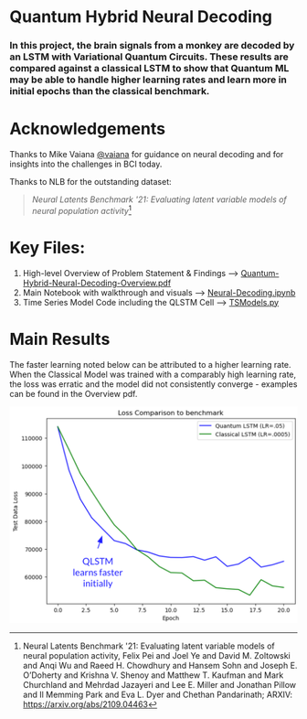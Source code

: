 # Quantum Hybrid Neural Decoding

### In this project, the brain signals from a monkey are decoded by an LSTM with Variational Quantum Circuits. These results are compared against a classical LSTM to show that Quantum ML may be able to handle higher learning rates and learn more in initial epochs than the classical benchmark.

# Acknowledgements

Thanks to Mike Vaiana [@vaiana](https://github.com/vaiana) for guidance on neural decoding and for insights into the challenges in BCI today.

Thanks to NLB for the outstanding dataset: 

>*Neural Latents Benchmark '21: Evaluating latent variable models of neural population activity*[^nlb]

[^nlb]: Neural Latents Benchmark '21: Evaluating latent variable models of neural population activity, Felix Pei and Joel Ye and David M. Zoltowski and Anqi Wu and Raeed H. Chowdhury and Hansem Sohn and Joseph E. O’Doherty and Krishna V. Shenoy and Matthew T. Kaufman and Mark Churchland and Mehrdad Jazayeri and Lee E. Miller and Jonathan Pillow and Il Memming Park and Eva L. Dyer and Chethan Pandarinath; ARXIV: https://arxiv.org/abs/2109.04463

# Key Files: 

1. High-level Overview of Problem Statement & Findings --> [Quantum-Hybrid-Neural-Decoding-Overview.pdf](https://docs.google.com/presentation/d/1hoGrlTZ9uWxV6_UNjgkVMt5lCf7xixEoYJniV4pD-Ns/edit?usp=sharing)
2. Main Notebook with walkthrough and visuals --> [Neural-Decoding.ipynb](./Neural-Decoding.ipynb)
3. Time Series Model Code including the QLSTM Cell --> [TSModels.py](./TSModels.py)

# Main Results

The faster learning noted below can be attributed to a higher learning rate. When the Classical Model was trained with a comparably high learning rate, the loss was erratic and the model did not consistently converge - examples can be found in the Overview pdf. 

![Loss plot](images/loss.png)
